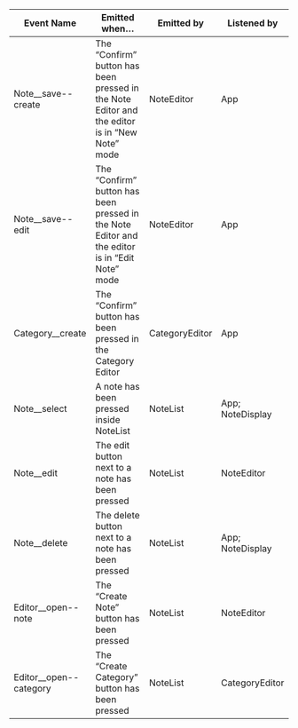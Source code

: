 | Event Name             | Emitted when…                                                                                  | Emitted by     | Listened by      | 
|------------------------|------------------------------------------------------------------------------------------------|----------------|------------------| 
| Note__save--create     | The “Confirm” button has been pressed in the Note Editor and the editor is in “New Note” mode  | NoteEditor     | App              | 
| Note__save--edit       | The “Confirm” button has been pressed in the Note Editor and the editor is in “Edit Note” mode | NoteEditor     | App              | 
| Category__create       | The “Confirm” button has been pressed in the Category Editor                                   | CategoryEditor | App              | 
| Note__select           | A note has been pressed inside NoteList                                                        | NoteList       | App; NoteDisplay | 
| Note__edit             | The edit button next to a note has been pressed                                                | NoteList       | NoteEditor       | 
| Note__delete           | The delete button next to a note has been pressed                                              | NoteList       | App; NoteDisplay | 
| Editor__open--note     | The “Create Note” button has been pressed                                                      | NoteList       | NoteEditor       | 
| Editor__open--category | The “Create Category” button has been pressed                                                  | NoteList       | CategoryEditor   | 
